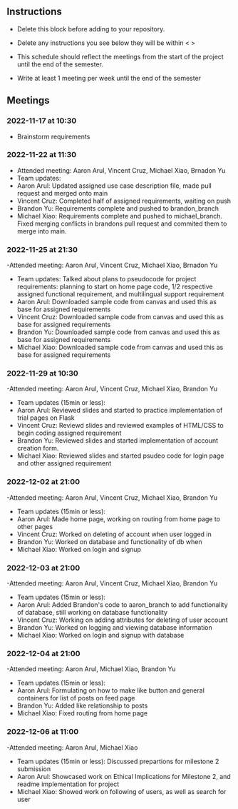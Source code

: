 ## Instructions

- Delete this block before adding to your repository. 

- Delete any instructions you see below they will be within < >
  
- This schedule should reflect the meetings from the start of the project until the end of the semester.

- Write at least 1 meeting per week until the end of the semester

  
## Meetings
### 2022-11-17 at 10:30
- Brainstorm requirements

### 2022-11-22 at 11:30
- Attended meeting: Aaron Arul, Vincent Cruz, Michael Xiao, Brnadon Yu
- Team updates: 
- Aaron Arul: Updated assigned use case description file, made pull request and merged onto main
- Vincent Cruz: Completed half of assigned requirements, waiting on push
- Brandon Yu: Requirements complete and pushed to brandon_branch
- Michael Xiao: Requirements complete and pushed to michael_branch. Fixed merging conflicts in brandons pull request and commited them to merge into main. 


### 2022-11-25 at 21:30
-Attended meeting: Aaron Arul, Vincent Cruz, Michael Xiao, Brnadon Yu
- Team updates: Talked about plans to pseudocode for project requirements: planning to start on home page code, 1/2 respective assigned functional requirement, and multilingual support requirement
- Aaron Arul: Downloaded sample code from canvas and used this as base for assigned requirements
- Vincent Cruz: Downloaded sample code from canvas and used this as base for assigned requirements
- Brandon Yu: Downloaded sample code from canvas and used this as base for assigned requirements
- Michael Xiao: Downloaded sample code from canvas and used this as base for assigned requirements


### 2022-11-29 at 10:30
-Attended meeting: Aaron Arul, Vincent Cruz, Michael Xiao, Brandon Yu
- Team updates (15min or less):
- Aaron Arul: Reviewed slides and started to practice implementation of trial pages on Flask
- Vincent Cruz: Reviewd slides and reviewed examples of HTML/CSS to begin coding assigned requirement
- Brandon Yu: Reviewed slides and started implementation of account creation form.
- Michael Xiao: Reviewed slides and started psudeo code for login page and other assigned requirement

    
 ### 2022-12-02 at 21:00
 -Attended meeting: Aaron Arul, Vincent Cruz, Michael Xiao, Brandon Yu
- Team updates (15min or less):
- Aaron Arul: Made home page, working on routing from home page to other pages
- Vincent Cruz: Worked on deleting of account when user logged in
- Brandon Yu: Worked on database and functionality of db when 
- Michael Xiao: Worked on login and signup

### 2022-12-03 at 21:00
-Attended meeting: Aaron Arul, Vincent Cruz, Michael Xiao, Brandon Yu
- Team updates (15min or less):
- Aaron Arul: Added Brandon's code to aaron_branch to add functionality of database, still working on database functionality
- Vincent Cruz: Working on adding attributes for deleting of user account
- Brandon Yu: Worked on logging and viewing database information
- Michael Xiao: Worked on login and signup with database

### 2022-12-04 at 21:00
-Attended meeting: Aaron Arul, Michael Xiao, Brandon Yu
- Team updates (15min or less):
- Aaron Arul: Formulating on how to make like button and general containers for list of posts on feed page
- Brandon Yu: Added like relationship to posts
- Michael Xiao: Fixed routing from home page

### 2022-12-06 at 11:00
-Attended meeting: Aaron Arul, Michael Xiao
- Team updates (15min or less): Discussed prepartions for milestone 2 submission
- Aaron Arul: Showcased work on Ethical Implications for Milestone 2, and readme implementation for project
- Michael Xiao: Showed work on following of users, as well as search for user
